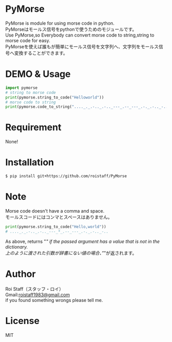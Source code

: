 # PyMorse
PyMorse is module for using morse code in python.  
PyMorseはモールス信号をpythonで使うためのモジュールです。  
Use PyMorse,so Everybody can convert morse code to string,string to morse code for easy.  
PyMorseを使えば誰もが簡単にモールス信号を文字列へ、文字列をモールス信号へ変換することができます。
# DEMO & Usage
```Python  
import pymorse
# string to morse code
print(pymorse.string_to_code("Helloworld"))
# morse code to string
print(pymorse.code_to_string("...._._.-.._.-.._---_.--_---_.-._.-.._-.."))
```
# Requirement
None!
# Installation
```bash
$ pip install git+https://github.com/roistaff/PyMorse
```
# Note
 Morse code doesn't have a comma and space.   
 モールスコードにはコンマとスペースはありません。
 ```Python
 print(pymorse.string_to_code("Hello,world"))
# ...._._.-.._.-.._---_*_.--_---_.-._.-.._-..
```
As above, returns "*" if the passed argument has a value that is not in the dictionary.  
上のように渡された引数が辞書にない値の場合、”*”が返されます。
# Author
 Roi Staff（スタッフ・ロイ）  
 Gmail:roistaff1983@gmail.com  
 if you found something wrongs please tell me.
# License
MIT
